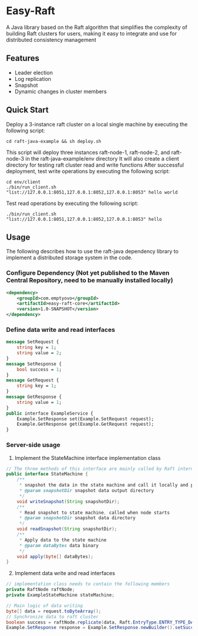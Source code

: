 # Easy-Raft
A Java library based on the Raft algorithm that simplifies the complexity of building Raft clusters for users, making it easy to integrate and use for distributed consistency management

## Features
- Leader election
- Log replication
- Snapshot
- Dynamic changes in cluster members

## Quick Start
Deploy a 3-instance raft cluster on a local single machine by executing the following script:
```shell
cd raft-java-example && sh deploy.sh
```
This script will deploy three instances raft-node-1, raft-node-2, and raft-node-3 in the raft-java-example/env directory
It will also create a client directory for testing raft cluster read and write functions
After successful deployment, test write operations by executing the following script:
```shell
cd env/client
./bin/run_client.sh "list://127.0.0.1:8051,127.0.0.1:8052,127.0.0.1:8053" hello world
```
Test read operations by executing the following script:
```shell
./bin/run_client.sh "list://127.0.0.1:8051,127.0.0.1:8052,127.0.0.1:8053" hello
```

## Usage
The following describes how to use the raft-java dependency library to implement a distributed storage system in the code.

### Configure Dependency (Not yet published to the Maven Central Repository, need to be manually installed locally)
```xml
<dependency>
    <groupId>com.emptyovo</groupId>
    <artifactId>easy-raft-core</artifactId>
    <version>1.0-SNAPSHOT</version>
</dependency>
```

### Define data write and read interfaces
```protobuf
message SetRequest {
    string key = 1;
    string value = 2;
}
message SetResponse {
    bool success = 1;
}
message GetRequest {
    string key = 1;
}
message GetResponse {
    string value = 1;
}
public interface ExampleService {
    Example.SetResponse set(Example.SetRequest request);
    Example.GetResponse get(Example.GetRequest request);
}
```

### Server-side usage
1. Implement the StateMachine interface implementation class
```java
// The three methods of this interface are mainly called by Raft internally
public interface StateMachine {
    /**
     * snapshot the data in the state machine and call it locally and periodically for each node
     * @param snapshotDir snapshot data output directory
     */
    void writeSnapshot(String snapshotDir);
    /**
     * Read snapshot to state machine, called when node starts
     * @param snapshotDir snapshot data directory
     */
    void readSnapshot(String snapshotDir);
    /**
     * Apply data to the state machine
     * @param dataBytes data binary
     */
    void apply(byte[] dataBytes);
}
```

2. Implement data write and read interfaces
```java
// implementation class needs to contain the following members
private RaftNode raftNode;
private ExampleStateMachine stateMachine;
```

```java
// Main logic of data writing
byte[] data = request.toByteArray();
// Synchronize data to raft cluster
boolean success = raftNode.replicate(data, Raft.EntryType.ENTRY_TYPE_DATA);
Example.SetResponse response = Example.SetResponse.newBuilder().setSuccess(success).build();
```
